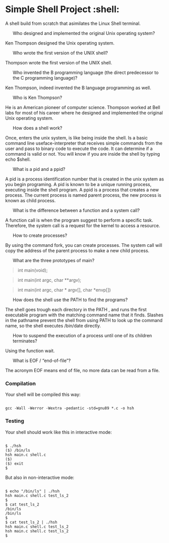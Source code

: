 
<h1>Simple Shell Project :shell: </h1>

<p>A shell build from scratch that asimilates the Linux Shell terminal. </p>
<ul>Who designed and implemented the original Unix operating system?</ul>
Ken Thompson designed the Unix operating system. 
<ul>Who wrote the first version of the UNIX shell?</ul>
Thompson wrote the first version of the UNIX shell. 
<ul>Who invented the B programming language (the direct predecessor to the C programming language)?</ul>
Ken Thompson, indeed invented the B language programming as well.
<ul>Who is Ken Thompson?</ul>
He is an American pioneer of computer science.  Thompson worked at Bell labs for most of his career where he designed and implemented the original Unix operating system. 
<ul>How does a shell work?</ul>
Once, enters the unix system, is like being inside the shell.
Is a basic command line useface-interpreter that receives simple commands from the user and pass to binary code to execute the code. It can determine if a command is valid or not.  You will know if you are inside the shell by typing echo $shell.
<ul>What is a pid and a ppid?</ul>
A pid is a process identification number that is created in the unix system as you begin programing. A pid is known to be a unique running process, executing inside the shell program. A ppid is a process that creates a new process. The current process is named parent process, the new process is known as child process.
<ul>What is the difference between a function and a system call?</ul>
A  function call is when the program suggest to perform a specific task. Therefore, the system call is a request for the kernel to access a resource.
<ul>How to create processes?</ul>
By using the command fork, you can create processes. The system call will copy the address of the parent process to make a new child process.
<ul>What are the three prototypes of main?</ul>
<blockquote>int main(void); </blockquote>
<blockquote>int main(int argc, char **argv); </blockquote>
<blockquote>int main(int argc, char * argv[], char *envp[]) </blockquote>

<ul>How does the shell use the PATH to find the programs?</ul>
The shell goes trough each directory in the PATH ,  and runs the first executable program with the matching command name that it finds. Slashes in the pathname prevent the shell from using PATH to look up the command name, so the shell executes /bin/date directly.

<ul>How to suspend the execution of a process until one of its children terminates?</ul>
     Using the function wait.
<ul>What is EOF / “end-of-file”?</ul>
The acronym EOF means end of file, no more data can be read from a file.

<h3> Compilation </h3>
<p>Your shell will be compiled this way: </p>
<code>
gcc -Wall -Werror -Wextra -pedantic -std=gnu89 *.c -o hsh
</code>
<h3> Testing </h3>
Your shell should work like this in interactive mode: </p>
<code>
$ ./hsh
($) /bin/ls
hsh main.c shell.c
($)
($) exit
$
</code>

<p> But also in non-interactive mode: </p>
<code>
$ echo "/bin/ls" | ./hsh
hsh main.c shell.c test_ls_2
$
$ cat test_ls_2
/bin/ls
/bin/ls
$
$ cat test_ls_2 | ./hsh
hsh main.c shell.c test_ls_2
hsh main.c shell.c test_ls_2
$
</code>
